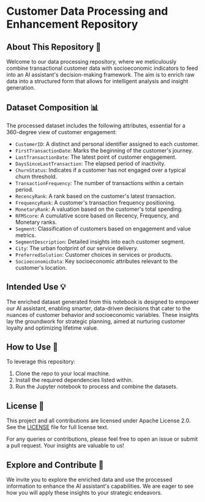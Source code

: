 # Customer Data Processing and Enhancement Repository

## About This Repository 📘

Welcome to our data processing repository, where we meticulously combine transactional customer data with socioeconomic indicators to feed into an AI assistant's decision-making framework. The aim is to enrich raw data into a structured form that allows for intelligent analysis and insight generation.

## Dataset Composition 📊

The processed dataset includes the following attributes, essential for a 360-degree view of customer engagement:

- `CustomerID`: A distinct and personal identifier assigned to each customer.
- `FirstTransactionDate`: Marks the beginning of the customer's journey.
- `LastTransactionDate`: The latest point of customer engagement.
- `DaysSinceLastTransaction`: The elapsed period of inactivity.
- `ChurnStatus`: Indicates if a customer has not engaged over a typical churn threshold.
- `TransactionFrequency`: The number of transactions within a certain period.
- `RecencyRank`: A rank based on the customer's latest transaction.
- `FrequencyRank`: A customer's transaction frequency positioning.
- `MonetaryRank`: A valuation based on the customer's total spending.
- `RFMScore`: A cumulative score based on Recency, Frequency, and Monetary ranks.
- `Segment`: Classification of customers based on engagement and value metrics.
- `SegmentDescription`: Detailed insights into each customer segment.
- `City`: The urban footprint of our service delivery.
- `PreferredSolution`: Customer choices in services or products.
- `SocioeconomicData`: Key socioeconomic attributes relevant to the customer's location.

## Intended Use 💡

The enriched dataset generated from this notebook is designed to empower our AI assistant, enabling smarter, data-driven decisions that cater to the nuances of customer behavior and socioeconomic variables. These insights lay the groundwork for strategic planning, aimed at nurturing customer loyalty and optimizing lifetime value.

## How to Use 🚀

To leverage this repository:
1. Clone the repo to your local machine.
2. Install the required dependencies listed within.
3. Run the Jupyter notebook to process and combine the datasets.

## License 📜

This project and all contributions are licensed under Apache License 2.0. See the [LICENSE](LICENSE) file for full license text.

For any queries or contributions, please feel free to open an issue or submit a pull request. Your insights are valuable to us!

## Explore and Contribute 🌟

We invite you to explore the enriched data and use the processed information to enhance the AI assistant's capabilities. We are eager to see how you will apply these insights to your strategic endeavors.
